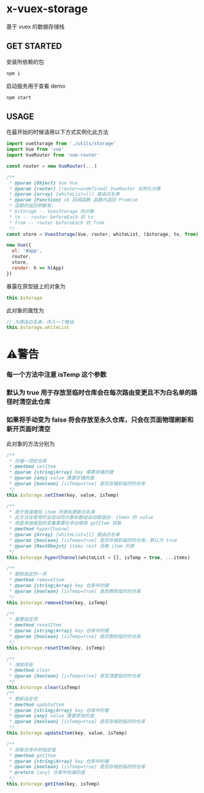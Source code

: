 # x-vuex-storage

基于 vuex 的数据存储栈

## GET STARTED

安装所依赖的包
```bash
npm i
```

启动服务用于查看 demo
```bash
npm start
```

## USAGE

在最开始的时候请用以下方式实例化此方法
```javascript
import vueStorage from './utils/storage'
import Vue from 'vue'
import VueRouter from 'vue-router'

const router = new VueRouter(...)

/**
 * @param {Object} Vue Vue
 * @param {router} [router=undefined] VueRouter 实例化对象
 * @param {array} [whiteList=[]] 路由白名单
 * @param {Function} cb 回调函数 函数内返回 Promise
 * 函数的返回参数有:
 * $storage -- VuexStorage 的对象
 * to -- router beforeEach 的 to
 * from -- router beforeEach 的 from
 */
const store = VuexStorage(Vue, router, whiteList, ($storage, to, from) => Promise.resolve())

new Vue({
  el: '#app',
  router,
  store,
  render: h => h(App)
})
```

暴露在原型链上的对象为
```javascript
this.$storage
```

此对象的属性为
```javascript
// 为路由白名单，传入一个数组
this.$storage.whiteList
```

# :warning:警告
### 每一个方法中注意 isTemp 这个参数
### 默认为 true 用于存放至临时仓库会在每次路由变更且不为白名单的路径时清空此仓库
### 如果将手动变为 false 将会存放至永久仓库，只会在页面物理刷新和新开页面时清空

此对象的方法分别为

```javascript
/**
 * 存储一项到仓库
 * @method setItem
 * @param {string|Array} key 需要存储的键
 * @param {any} value 需要存储的值
 * @param {boolean} [isTemp=true] 是否存储到临时的仓库
 */
this.$storage.setItem(key, value, isTemp)

/**
 * 用于快速增加 item 列表和更新白名单
 * 此方法在使用时会自动将对象和数组自动赋值给· items 的 value
 * 但是用值类型的变量需要在手动使用 getItem 获取
 * @method hyperChannel
 * @param {Array} [whiteList=[]] 路由白名单
 * @param {boolean} [isTemp=true] 是否存储到临时的仓库，默认为 true
 * @param {RestObejct} items rest 风格 item 列表
 */
this.$storage.hyperChannel(whiteList = [], isTemp = true, ...items)

/**
 * 删除指定的一项
 * @method removeItem
 * @param {string|Array} key 仓库中的键
 * @param {boolean} [isTemp=true] 是否删除临时的仓库
 */
this.$storage.removeItem(key, isTemp)

/**
 * 重置指定项
 * @method resetItem
 * @param {string|Array} key 仓库中的键
 * @param {boolean} [isTemp=true] 是否删除临时的仓库
 */
this.$storage.resetItem(key, isTemp)

/**
 * 清除所有
 * @method clear
 * @param {boolean} [isTemp=true] 是否清楚临时的仓库
 */
this.$storage.clear(isTemp)
/**
 * 更新指定项
 * @method updateItem
 * @param {string|Array} key 仓库中的键
 * @param {any} value 需要修改的值
 * @param {boolean} [isTemp=true] 是否存储到临时的仓库
 */
this.$storage.updateItem(key, value, isTemp)

/**
 * 获取仓库中的指定值
 * @method getItem
 * @param {string|Array} key 仓库中的键
 * @param {boolean} [isTemp=true] 是否存储到临时的仓库
 * @return {any} 仓库中存储的值
 */
this.$storage.getItem(key, isTemp)
```